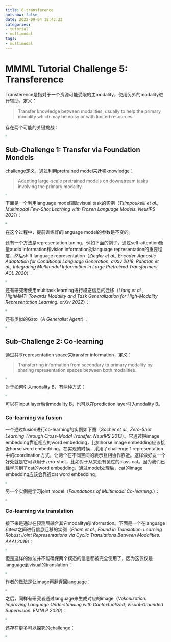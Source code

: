 ```yaml
---
title: 6-transference
notshow: false
date: 2022-09-04 18:43:23
categories:
- tutorial
- multimodal
tags:
- multimodal
---
```


# MMML Tutorial Challenge 5: Transference

Transference是指对于一个资源可能受限的主modality，使用另外的modality进行辅助。定义：

> Transfer knowledge between modalities, usually to help the primary modality which may be noisy or with limited resources

存在两个可能的关键挑战：

<img src="https://lxy-blog-pics.oss-cn-beijing.aliyuncs.com/asssets/image-20220904185728838.png"   style="zoom:33%;" />

<!--more-->

## Sub-Challenge 1: Transfer via Foundation Mondels

challenge定义，通过利用pretrained model来迁移knowledge：

> Adapting large-scale pretrained models on downstream tasks involving the primary modality.

<img src="https://lxy-blog-pics.oss-cn-beijing.aliyuncs.com/asssets/image-20220904190645782.png"   style="zoom:33%;" />

下面是一个利用language model辅助visual task的实例（*Tsimpoukelli et al., Multimodal Few-Shot Learning with Frozen Language Models. NeurIPS 2021*）：

<img src="https://lxy-blog-pics.oss-cn-beijing.aliyuncs.com/asssets/image-20220904191330947.png"   style="zoom:33%;" />

在这个过程中，提前训练好的language model的参数是不变的。

还有一个方法是representation tuning，例如下面的例子，通过self-attention衡量audio information和vision information对language representation的重要程度，然后shift language representation（*Ziegler et al., Encoder-Agnostic Adaptation for Conditional Language Generation. arXiv 2019*, *Rahman et al., Integrating Multimodal Information in Large Pretrained Transformers. ACL 2020*）：

<img src="https://lxy-blog-pics.oss-cn-beijing.aliyuncs.com/asssets/image-20220904191936187.png"   style="zoom:33%;" />

还有研究者使用multitask learning进行模态信息的迁移（*Liang et al., HighMMT: Towards Modality and Task Generalization for High-Modality Representation Learning. arXiv 2022*）：

<img src="https://lxy-blog-pics.oss-cn-beijing.aliyuncs.com/asssets/image-20220904192254951.png"   style="zoom:33%;" />

还有类似的Gato（*A Generalist Agent*）：

<img src="https://lxy-blog-pics.oss-cn-beijing.aliyuncs.com/asssets/image-20220904193047811.png"   style="zoom:33%;" />

## Sub-Challenge 2: Co-learning

通过共享representation space来transfer information，定义：

> Transferring information from secondary to primary modality by sharing representation spaces between both modalities.

<img src="https://lxy-blog-pics.oss-cn-beijing.aliyuncs.com/asssets/image-20220904193409904.png"   style="zoom:33%;" />

对于如何引入modality B，有两种方式：

<img src="https://lxy-blog-pics.oss-cn-beijing.aliyuncs.com/asssets/image-20220904193707229.png" style="zoom:33%;" />

可以在input layer融合modality B，也可以在prediction layer引入modality B。

### Co-learning via fusion

一个通过fusion进行co-learning的实例如下图（*Socher et al., Zero-Shot Learning Through Cross-Modal Transfer. NeurIPS 2013*）。它通过把image embedding靠近相应的word embedding，比如horse image embedding应该接近horse word embedding。在实现的时候，采用了challenge 1 representation中的coordination方式，让两个在不同空间的表示互相协作靠近。这样做好友一个好处就是它可以用于zero-shot，比如对于从来没有见过的class cat。因为我们已经学习到了cat的word embedding，通过model处理后，cat的image embedding应该会靠近cat word embedding。

<img src="https://lxy-blog-pics.oss-cn-beijing.aliyuncs.com/asssets/image-20220904194611816.png"   style="zoom:33%;" />

另一个实例是学习joint model（*Foundations of Multimodal Co-learning.*）：

<img src="https://lxy-blog-pics.oss-cn-beijing.aliyuncs.com/asssets/image-20220904195020522.png"   style="zoom:33%;" />

### Co-learning via translation

接下来是通过在预测层融合其它modality的information。下面是一个在language和text之间进行信息迁移的实例（*Pham et al., Found in Translation: Learning Robust Joint Representations via Cyclic Translations Between Modalities. AAAI 2019*）：

<img src="https://lxy-blog-pics.oss-cn-beijing.aliyuncs.com/asssets/image-20220904195755479.png"   style="zoom:33%;" />

但是这样的做法并不能确保两个模态的信息都被完全使用了，因为这仅仅是language到visual的translation：

<img src="https://lxy-blog-pics.oss-cn-beijing.aliyuncs.com/asssets/image-20220904195908638.png"   style="zoom:33%;" />

作者的做法是让image再翻译回language：

<img src="https://lxy-blog-pics.oss-cn-beijing.aliyuncs.com/asssets/image-20220904200006443.png"   style="zoom:33%;" />

之后，同样有研究者通过language来生成对应的image（*Vokenization: Improving Language Understanding with Contextualized, Visual-Grounded Supervision. EMNLP 2020*）：

<img src="https://lxy-blog-pics.oss-cn-beijing.aliyuncs.com/asssets/image-20220904200225098.png"   style="zoom:33%;" />



还存在更多可以探究的challenge：

<img src="https://lxy-blog-pics.oss-cn-beijing.aliyuncs.com/asssets/image-20220904200535323.png"   style="zoom:33%;" />
